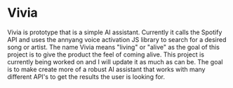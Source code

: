 # Vivia
Vivia is prototype that is a simple AI assistant. Currently it calls the Spotify API and uses the annyang voice activation JS library to search for a desired song or artist. The name Vivia means "living" or "alive" as the goal of this project is to give the product the feel of coming alive. This project is currently being worked on and I will update it as much as can be. The goal is to make create more of a robust AI assistant that works with many different API's to get the results the user is looking for. 

